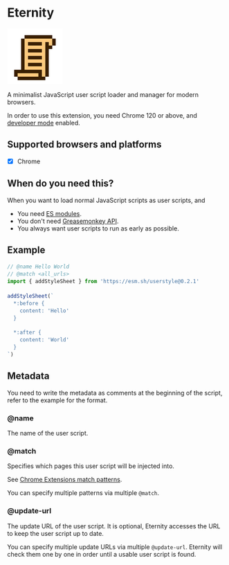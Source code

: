 # Eternity
![eternity-logo]

A minimalist JavaScript user script loader and manager for modern browsers.

In order to use this extension, you need Chrome 120 or above, and [developer mode] enabled.

[developer mode]: https://developer.chrome.com/docs/extensions/reference/userScripts/#developer-mode-for-extension-users
[eternity-logo]: src/assets/images/icon-128.png

## Supported browsers and platforms
- [x] Chrome

## When do you need this?
When you want to load normal JavaScript scripts as user scripts, and
- You need [ES modules].
- You don't need [Greasemonkey API].
- You always want user scripts to run as early as possible.

[ES modules]: https://developer.mozilla.org/en-US/docs/Web/JavaScript/Reference/Statements/import
[Greasemonkey API]: https://wiki.greasespot.net/Greasemonkey_Manual:API

## Example
```js
// @name Hello World
// @match <all_urls>
import { addStyleSheet } from 'https://esm.sh/userstyle@0.2.1'

addStyleSheet(`
  *:before {
    content: 'Hello'
  }

  *:after {
    content: 'World'
  }
`)
```

## Metadata
You need to write the metadata as comments at the beginning of the script,
refer to the example for the format.

### @name
The name of the user script.

### @match
Specifies which pages this user script will be injected into.

See [Chrome Extensions match patterns].

[Chrome Extensions match patterns]: https://developer.chrome.com/docs/extensions/mv3/match_patterns/

You can specify multiple patterns via multiple `@match`.

### @update-url
The update URL of the user script.
It is optional, Eternity accesses the URL to keep the user script up to date.

You can specify multiple update URLs via multiple `@update-url`.
Eternity will check them one by one in order until a usable user script is found.
